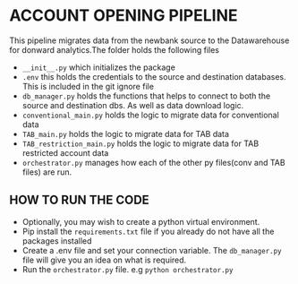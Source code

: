 # ACCOUNT OPENING PIPELINE

This pipeline migrates data from the newbank source to the Datawarehouse for donward analytics.The folder holds the following files

- `__init__.py` which initializes the package
- `.env` this holds the credentials to the source and destination databases. This is included in the git ignore file
- `db_manager.py` holds the functions that helps to connect to both the source and destination dbs. As well as data download logic.
- `conventional_main.py` holds the logic to migrate data for conventional data
- `TAB_main.py` holds the logic to migrate data for TAB data
- `TAB_restriction_main.py` holds the logic to migrate data for TAB restricted account data 
- `orchestrator.py` manages how each of the other py files(conv and TAB files) are run.   

## HOW TO RUN THE CODE
 - Optionally, you may wish to create a python virtual environment.
 - Pip install the `requirements.txt` file if you already do not have all the packages installed
 - Create a .env file and set your connection variable. The `db_manager.py` file will give you an idea on what is required.
 - Run the `orchestrator.py` file. e.g `python orchestrator.py`
